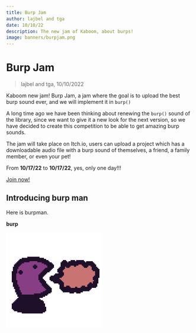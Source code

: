 ```yaml
---
title: Burp Jam
author: lajbel and tga
date: 10/10/22
description: The new jam of Kaboom, about burps!
image: banners/burpjam.png
---
```


# Burp Jam

> lajbel and tga, 10/10/2022

Kaboom new jam! Burp Jam, a jam where the goal is to upload the best burp sound
ever, and we will implement it in `burp()`

A long time ago we have been thinking about renewing the `burp()` sound of the
library, since we want to give it a new look for the next version, so we have
decided to create this competition to be able to get amazing burp sounds.

The jam will take place on Itch.io, users can upload a project which has a
downloadable audio file with a burp sound of themselves, a friend, a family
member, or even your pet!

From **10/17/22** to **10/17/22**, yes, only one day!!!

[Join now!](https://itch.io/jam/burp)

## Introducing burp man

Here is burpman.

**burp**

![](burp-jam/burpman.png)
